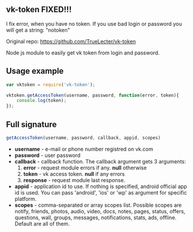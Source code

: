 ## vk-token FIXED!!!
I fix error, when you have no token. If you use bad login or password you will get a string: "notoken"

Original repo: https://github.com/TrueLecter/vk-token

Node js module to easily get vk token from login and password.

## Usage example

```js
var vktoken = require('vk-token');

vktoken.getAccessToken(username, password, function(error, token){
	console.log(token);
});
```

## Full signature
```js
getAccessToken(username, password, callback, appid, scopes)
```

- **username** - e-mail or phone number registred on vk.com
- **password** - user password
- **callback** - callback function.
The callback argument gets 3 arguments:
    1. **error** - request module errors if any. **null** otherwise
    2. **token** - vk access token. **null** if any errors
    3. **response** - request module last response.
- **appid** - application id to use. If nothing is specified, android official app id is used. You can pass 'android', 'ios' or 'wp' as argument for specific platform.
- **scopes** - comma-separated or array scopes list. Possible scopes are notify, friends, photos, audio, video, docs, notes, pages, status, offers, questions, wall, groups, messages, notifications, stats, ads, offline. Default are all of them.
